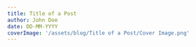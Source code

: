 ```yaml
---
title: Title of a Post
author: John Doe
date: DD-MM-YYYY
coverImage: '/assets/blog/Title of a Post/Cover Image.png'
---
```

